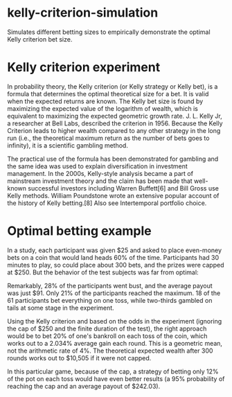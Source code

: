 # kelly-criterion-simulation
Simulates different betting sizes to empirically demonstrate the optimal Kelly criterion bet size. 

# Kelly criterion experiment
In probability theory, the Kelly criterion (or Kelly strategy or Kelly bet), is a formula that determines the optimal theoretical size for a bet. It is valid when the expected returns are known. The Kelly bet size is found by maximizing the expected value of the logarithm of wealth, which is equivalent to maximizing the expected geometric growth rate. J. L. Kelly Jr, a researcher at Bell Labs, described the criterion in 1956. Because the Kelly Criterion leads to higher wealth compared to any other strategy in the long run (i.e., the theoretical maximum return as the number of bets goes to infinity), it is a scientific gambling method.

The practical use of the formula has been demonstrated for gambling and the same idea was used to explain diversification in investment management. In the 2000s, Kelly-style analysis became a part of mainstream investment theory and the claim has been made that well-known successful investors including Warren Buffett[6] and Bill Gross use Kelly methods. William Poundstone wrote an extensive popular account of the history of Kelly betting.[8] Also see Intertemporal portfolio choice.

# Optimal betting example
In a study, each participant was given $25 and asked to place even-money bets on a coin that would land heads 60% of the time. Participants had 30 minutes to play, so could place about 300 bets, and the prizes were capped at $250. But the behavior of the test subjects was far from optimal:

Remarkably, 28% of the participants went bust, and the average payout was just $91. Only 21% of the participants reached the maximum. 18 of the 61 participants bet everything on one toss, while two-thirds gambled on tails at some stage in the experiment.

Using the Kelly criterion and based on the odds in the experiment (ignoring the cap of $250 and the finite duration of the test), the right approach would be to bet 20% of one's bankroll on each toss of the coin, which works out to a 2.034% average gain each round. This is a geometric mean, not the arithmetic rate of 4%. The theoretical expected wealth after 300 rounds works out to $10,505 if it were not capped.

In this particular game, because of the cap, a strategy of betting only 12% of the pot on each toss would have even better results (a 95% probability of reaching the cap and an average payout of $242.03).
